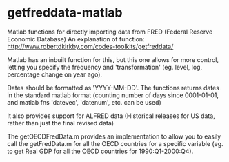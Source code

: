 getfreddata-matlab
==================

Matlab functions for directly importing data from FRED (Federal Reserve Economic Database)
An explanation of function: http://www.robertdkirkby.com/codes-toolkits/getfreddata/

Matlab has an inbuilt function for this, but this one allows for more control, 
letting you specify the frequency and 'transformation' (eg. level, log, percentage change on year ago).

Dates should be formatted as 'YYYY-MM-DD'. The functions returns dates in the standard matlab format 
(counting number of days since 0001-01-01, and matlab fns 'datevec', 'datenum', etc. can be used)

It also provides support for ALFRED data (Historical releases for US data, rather than just the final revised data)

The getOECDFredData.m provides an implementation to allow you to easily call the getFredData.m for all the 
OECD countries for a specific variable (eg. to get Real GDP for all the OECD countries for 1990:Q1-2000:Q4).

